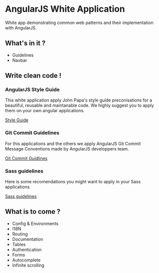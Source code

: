 # AngularJS White Application

White app demonstrating common web patterns and their implementation with AngularJS.

## What's in it ?

* Guidelines
* Navbar

## Write clean code !

### AngularJS Style Guide

This white application apply John Papa's style guide preconisations for a beautiful, reusable and maintanable code. We highly suggest you to apply them on your own angular applications.

[Style Guide](https://github.com/johnpapa/angular-styleguide)

### Git Commit Guidelines

For this applications and the others we apply AngularJS Git Commit Message Conventions made by AngularJS developpers team.

[Git Commit Guidlines](https://docs.google.com/document/d/1QrDFcIiPjSLDn3EL15IJygNPiHORgU1_OOAqWjiDU5Y/edit)

### Sass guidelines

Here is some recomendations you might want to apply in your Sass applications.

[Sass guidelines](http://sass-guidelin.es)

## What is to come ?

* Config & Environments
* I18N
* Routing
* Documentation
* Tables
* Authentication
* Forms
* Autocomplete
* Infinite scrolling